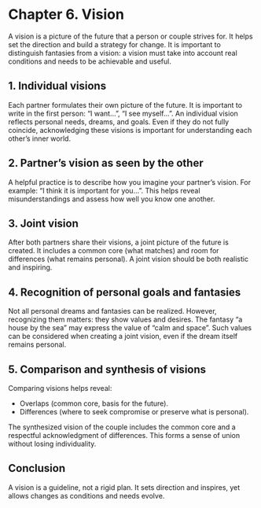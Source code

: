 # Chapter 6. Vision

A vision is a picture of the future that a person or couple strives for. It helps set the direction and build a strategy for change. It is important to distinguish fantasies from a vision: a vision must take into account real conditions and needs to be achievable and useful.

## 1. Individual visions

Each partner formulates their own picture of the future. It is important to write in the first person: “I want…”, “I see myself…”. An individual vision reflects personal needs, dreams, and goals. Even if they do not fully coincide, acknowledging these visions is important for understanding each other’s inner world.

## 2. Partner’s vision as seen by the other

A helpful practice is to describe how you imagine your partner’s vision. For example: “I think it is important for you…”. This helps reveal misunderstandings and assess how well you know one another.

## 3. Joint vision

After both partners share their visions, a joint picture of the future is created. It includes a common core (what matches) and room for differences (what remains personal). A joint vision should be both realistic and inspiring.

## 4. Recognition of personal goals and fantasies

Not all personal dreams and fantasies can be realized. However, recognizing them matters: they show values and desires. The fantasy “a house by the sea” may express the value of “calm and space”. Such values can be considered when creating a joint vision, even if the dream itself remains personal.

## 5. Comparison and synthesis of visions

Comparing visions helps reveal:

- Overlaps (common core, basis for the future).
- Differences (where to seek compromise or preserve what is personal).

The synthesized vision of the couple includes the common core and a respectful acknowledgment of differences. This forms a sense of union without losing individuality.

## Conclusion

A vision is a guideline, not a rigid plan. It sets direction and inspires, yet allows changes as conditions and needs evolve.
